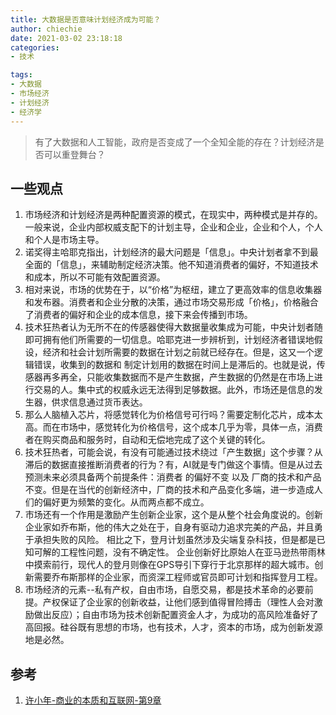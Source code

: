 ```yaml
---
title: 大数据是否意味计划经济成为可能？
author: chiechie
date: 2021-03-02 23:18:18
categories: 
- 技术

tags:
- 大数据
- 市场经济
- 计划经济
- 经济学
---
```

> 有了大数据和人工智能，政府是否变成了一个全知全能的存在？计划经济是否可以重登舞台？

## 一些观点

1. 市场经济和计划经济是两种配置资源的模式，在现实中，两种模式是并存的。
一般来说，企业内部权威支配下的计划主导，企业和企业，企业和个人，个人和个人是市场主导。
2. 诺奖得主哈耶克指出，计划经济的最大问题是「信息」。中央计划者拿不到最全面的「信息」，来辅助制定经济决策。他不知道消费者的偏好，不知道技术和成本，所以不可能有效配置资源。
3. 相对来说，市场的优势在于，以“价格”为枢纽，建立了更高效率的信息收集器和发布器。消费者和企业分散的决策，通过市场交易形成「价格」，价格融合了消费者的偏好和企业的成本信息，接下来会传播到市场。
4. 技术狂热者认为无所不在的传感器使得大数据量收集成为可能，中央计划者随即可拥有他们所需要的一切信息。哈耶克进一步辨析到，计划经济者错误地假设，经济和社会计划所需要的数据在计划之前就已经存在。但是，这又一个逻辑错误，收集到的数据和 制定计划用的数据在时间上是滞后的。也就是说，传感器再多再全，只能收集数据而不是产生数据，产生数据的仍然是在市场上进行交易的人。集中式的权威永远无法得到足够数据。此外，市场还是信息的发生器，供求信息通过货币表达。
5. 那么人脑植入芯片，将感觉转化为价格信号可行吗？需要定制化芯片，成本太高。而在市场中，感觉转化为价格信号，这个成本几乎为零，具体一点，消费者在购买商品和服务时，自动和无偿地完成了这个关键的转化。
6. 技术狂热者，可能会说，有没有可能通过技术绕过「产生数据」这个步骤？从滞后的数据直接推断消费者的行为？有，AI就是专门做这个事情。但是从过去预测未来必须具备两个前提条件：消费者 的偏好不变 以及 厂商的技术和产品不变。但是在当代的创新经济中，厂商的技术和产品变化多端，进一步造成人们的偏好更为频繁的变化。从而两点都不成立。
7. 市场还有一个作用是激励产生创新企业家，这个是从整个社会角度说的。创新企业家如乔布斯，他的伟大之处在于，自身有驱动力追求完美的产品，并且勇于承担失败的风险。
相比之下，登月计划虽然涉及尖端复杂科技，但是都是已知可解的工程性问题，没有不确定性。
企业创新好比原始人在亚马逊热带雨林中摸索前行，现代人的登月则像在GPS导引下穿行于北京那样的超大城市。创新需要乔布斯那样的企业家，而资深工程师或官员即可计划和指挥登月工程。
8. 市场经济的元素--私有产权，自由市场，自愿交易，都是技术革命的必要前提。产权保证了企业家的创新收益，让他们感到值得冒险搏击（理性人会对激励做出反应）；自由市场为技术创新配置资金人才，为成功的高风险准备好了高回报。硅谷既有思想的市场，也有技术，人才，资本的市场，成为创新发源地是必然。


## 参考
1. [许小年-商业的本质和互联网-第9章](https://weread.qq.com/web/reader/62e321a071a486b862ee729k9a132c802349a1158154a83)